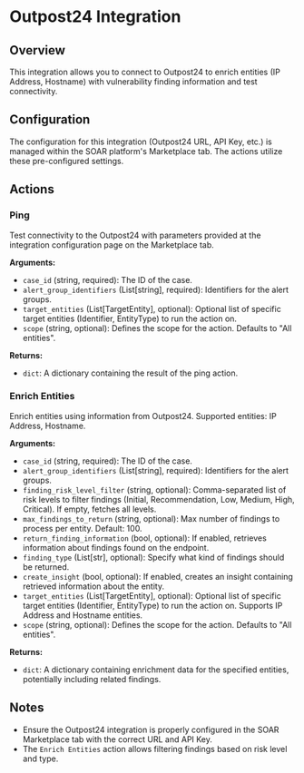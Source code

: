 # Outpost24 Integration

## Overview

This integration allows you to connect to Outpost24 to enrich entities (IP Address, Hostname) with vulnerability finding information and test connectivity.

## Configuration

The configuration for this integration (Outpost24 URL, API Key, etc.) is managed within the SOAR platform's Marketplace tab. The actions utilize these pre-configured settings.

## Actions

### Ping

Test connectivity to the Outpost24 with parameters provided at the integration configuration page on the Marketplace tab.

**Arguments:**

*   `case_id` (string, required): The ID of the case.
*   `alert_group_identifiers` (List[string], required): Identifiers for the alert groups.
*   `target_entities` (List[TargetEntity], optional): Optional list of specific target entities (Identifier, EntityType) to run the action on.
*   `scope` (string, optional): Defines the scope for the action. Defaults to "All entities".

**Returns:**

*   `dict`: A dictionary containing the result of the ping action.

### Enrich Entities

Enrich entities using information from Outpost24. Supported entities: IP Address, Hostname.

**Arguments:**

*   `case_id` (string, required): The ID of the case.
*   `alert_group_identifiers` (List[string], required): Identifiers for the alert groups.
*   `finding_risk_level_filter` (string, optional): Comma-separated list of risk levels to filter findings (Initial, Recommendation, Low, Medium, High, Critical). If empty, fetches all levels.
*   `max_findings_to_return` (string, optional): Max number of findings to process per entity. Default: 100.
*   `return_finding_information` (bool, optional): If enabled, retrieves information about findings found on the endpoint.
*   `finding_type` (List[str], optional): Specify what kind of findings should be returned.
*   `create_insight` (bool, optional): If enabled, creates an insight containing retrieved information about the entity.
*   `target_entities` (List[TargetEntity], optional): Optional list of specific target entities (Identifier, EntityType) to run the action on. Supports IP Address and Hostname entities.
*   `scope` (string, optional): Defines the scope for the action. Defaults to "All entities".

**Returns:**

*   `dict`: A dictionary containing enrichment data for the specified entities, potentially including related findings.

## Notes

*   Ensure the Outpost24 integration is properly configured in the SOAR Marketplace tab with the correct URL and API Key.
*   The `Enrich Entities` action allows filtering findings based on risk level and type.
